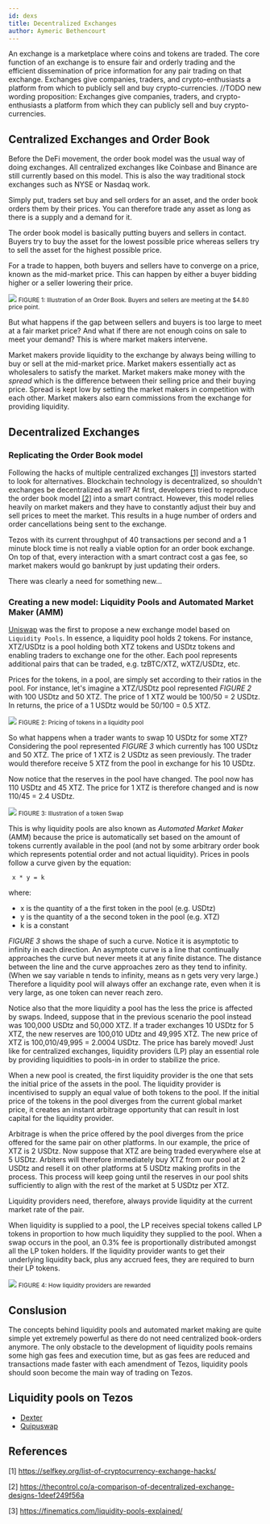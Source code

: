 ```yaml
---
id: dexs
title: Decentralized Exchanges
author: Aymeric Bethencourt
---
```


An exchange is a marketplace where coins and tokens are traded. The core function of an exchange is to ensure fair and orderly trading and the efficient dissemination of price information for any pair trading on that exchange. Exchanges give companies, traders, and crypto-enthusiasts a platform from which to publicly sell and buy crypto-currencies.
//TODO new wording proposition: Exchanges give companies, traders, and crypto-enthusiasts a platform from which they can publicly sell and buy crypto-currencies.

## Centralized Exchanges and Order Book
Before the DeFi movement, the order book model was the usual way of doing exchanges. All centralized exchanges like Coinbase and Binance are still currently based on this model. This is also the way traditional stock exchanges such as NYSE or Nasdaq work.

Simply put, traders set buy and sell orders for an asset, and the order book orders them by their prices. You can therefore trade any asset as long as there is a supply and a demand for it. 

The order book model is basically putting buyers and sellers in contact. Buyers try to buy the asset for the lowest possible price whereas sellers try to sell the asset for the highest possible price.

For a trade to happen, both buyers and sellers have to converge on a price, known as the mid-market price. This can happen by either a buyer bidding higher or a seller lowering their price.

![](../../static/img/defi/centralized-exchange.svg)
<small className="figure">FIGURE 1: Illustration of an Order Book. Buyers and sellers are meeting at the $4.80 price point.</small>

But what happens if the gap between sellers and buyers is too large to meet at a fair market price? And what if there are not enough coins on sale to meet your demand? This is where market makers intervene.

Market makers provide liquidity to the exchange by always being willing to buy or sell at the mid-market price. Market makers essentially act as wholesalers to satisfy the market. Market makers make money with the _spread_ which is the difference between their selling price and their buying price. Spread is kept low by setting the market makers in competition with each other. Market makers also earn commissions from the exchange for providing liquidity.

## Decentralized Exchanges
### Replicating the Order Book model
Following the hacks of multiple centralized exchanges [[1]](/defi/dexs#references)
 investors started to look for alternatives. Blockchain technology is decentralized, so shouldn't exchanges be decentralized as well? At first, developers tried to reproduce the order book model [[2]](/defi/dexs#references) into a smart contract. However, this model relies heavily on market makers and they have to constantly adjust their buy and sell prices to meet the market. This results in a huge number of orders and order cancellations being sent to the exchange.

Tezos with its current throughput of 40 transactions per second and a 1 minute block time is not really a viable option for an order book exchange. On top of that, every interaction with a smart contract cost a gas fee, so market makers would go bankrupt by just updating their orders.

There was clearly a need for something new...

### Creating a new model: Liquidity Pools and Automated Market Maker (AMM)

[Uniswap](https://uniswap.org/) was the first to propose a new exchange model based on `Liquidity Pools`. In essence, a liquidity pool holds 2 tokens. For instance, XTZ/USDtz is a pool holding both XTZ tokens and USDtz tokens and enabling traders to exchange one for the other. Each pool represents additional pairs that can be traded, e.g. tzBTC/XTZ, wXTZ/USDtz, etc.

Prices for the tokens, in a pool, are simply set according to their ratios in the pool. For instance, let's imagine a XTZ/USDtz pool represented _FIGURE 2_ with 100 USDtz and 50 XTZ. The price of 1 XTZ would be 100/50 = 2 USDtz. In returns, the price of a 1 USDtz would be 50/100 = 0.5 XTZ.

![](../../static/img/defi/pricing.svg)
<small className="figure">FIGURE 2: Pricing of tokens in a liquidity pool</small>

So what happens when a trader wants to swap 10 USDtz for some XTZ? Considering the pool represented _FIGURE 3_ which currently has 100 USDtz and 50 XTZ. The price of 1 XTZ is 2 USDtz as seen previously. The trader would therefore receive 5 XTZ from the pool in exchange for his 10 USDtz.

Now notice that the reserves in the pool have changed. The pool now has 110 USDtz and 45 XTZ. The price for 1 XTZ is therefore changed and is now 110/45 = 2.4 USDtz.

![](../../static/img/defi/swap.svg)
<small className="figure">FIGURE 3: Illustration of a token Swap</small>

This is why liquidity pools are also known as _Automated Market Maker_ (AMM) because the price is automatically set based on the amount of tokens currently available in the pool (and not by some arbitrary order book which represents potential order and not actual liquidity). Prices in pools follow a curve given by the equation:

```
 x * y = k
```
 where:
 - x is the quantity of a the first token in the pool (e.g. USDtz)
 - y is the quantity of a the second token in the pool (e.g. XTZ)
 - k is a constant

_FIGURE 3_ shows the shape of such a curve. Notice it is asymptotic to infinity in each direction. An asymptote curve is a line that continually approaches the curve but never meets it at any finite distance. The distance between the line and the curve approaches zero as they tend to infinity. (When we say variable n tends to infinity, means as n gets very very large.) Therefore a liquidity pool will always offer an exchange rate, even when it is very large, as one token can never reach zero.

Notice also that the more liquidity a pool has the less the price is affected by swaps. Indeed, suppose that in the previous scenario the pool instead was 100,000 USDtz and 50,000 XTZ. If a trader exchanges 10 USDtz for 5 XTZ, the new reserves are 100,010 UDtz and 49,995 XTZ. The new price of XTZ is 100,010/49,995 = 2.0004 USDtz. The price has barely moved! Just like for centralized exchanges, liquidity providers (LP) play an essential role by providing liquidities to pools-in in order to stabilize the price. 

When a new pool is created, the first liquidity provider is the one that sets the initial price of the assets in the pool. The liquidity provider is incentivised to supply an equal value of both tokens to the pool. If the initial price of the tokens in the pool diverges from the current global market price, it creates an instant arbitrage opportunity that can result in lost capital for the liquidity provider. 

Arbitrage is when the price offered by the pool diverges from the price offered for the same pair on other platforms. In our example, the price of XTZ is 2 USDtz. Now suppose that XTZ are being traded everywhere else at 5 USDtz. Arbiters will therefore immediately buy XTZ from our pool at 2 USDtz and resell it on other platforms at 5 USDtz making profits in the process. This process will keep going until the reserves in our pool shits sufficiently to align with the rest of the market at 5 USDtz per XTZ.

Liquidity providers need, therefore, always provide liquidity at the current market rate of the pair. 

When liquidity is supplied to a pool, the LP receives special tokens called LP tokens in proportion to how much liquidity they supplied to the pool. When a swap occurs in the pool, an 0.3% fee is proportionally distributed amongst all the LP token holders. If the liquidity provider wants to get their underlying liquidity back, plus any accrued fees, they are required to burn their LP tokens.

![](../../static/img/defi/liquidity.svg)
<small className="figure">FIGURE 4: How liquidity providers are rewarded</small>

## Conslusion

The concepts behind liquidity pools and automated market making are quite simple yet extremely powerful as there do not need centralized book-orders anymore. The only obstacle to the development of liquidity pools remains some high gas fees and execution time, but as gas fees are reduced and transactions made faster with each amendment of Tezos, liquidity pools should soon become the main way of trading on Tezos.

## Liquidity pools on Tezos

- [Dexter](https://dexter.exchange/)
- [Quipuswap](https://quipuswap.com/)

## References

[1] https://selfkey.org/list-of-cryptocurrency-exchange-hacks/

[2] https://thecontrol.co/a-comparison-of-decentralized-exchange-designs-1deef249f56a

[3] https://finematics.com/liquidity-pools-explained/
